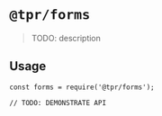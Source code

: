 # `@tpr/forms`

> TODO: description

## Usage

```
const forms = require('@tpr/forms');

// TODO: DEMONSTRATE API
```
